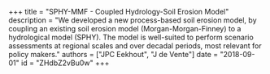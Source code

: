 +++
title = "SPHY-MMF - Coupled Hydrology-Soil Erosion Model"
description = "We developed a new process-based soil erosion model, by coupling an existing soil erosion model (Morgan-Morgan-Finney) to a hydrological model (SPHY). The model is well-suited to perform scenario assessments at regional scales and over decadal periods, most relevant for policy makers."
authors = ["JPC Eekhout", "J de Vente"]
date = "2018-09-01"
id = "ZHdbZ2vBu0w"
+++